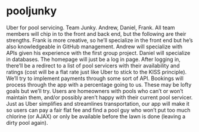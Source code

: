 # pooljunky
Uber for pool servicing.
Team Junky. Andrew, Daniel, Frank. All team members will chip in to the front and back end, but the following are their strengths. Frank is more creative, so he’ll specialize in the front end but he’s also knowledgeable in GitHub management. Andrew will specialize with APIs given his experience with the first group project. Daniel will specialize in databases.
The homepage will just be a log in page. After logging in, there’ll be a redirect to a list of pool servicers with their availability and ratings (cost will be a flat rate just like Uber to stick to the KISS principle). We’ll try to implement payments through some sort of API. Bookings will process through the app with a percentage going to us. These may be lofty goals but we’ll try.
Users are homeowners with pools who can’t or won’t maintain them, and/or possibly aren’t happy with their current pool servicer. Just as Uber simplifies and streamlines transportation, our app will make it so users can pay a fair flat fee and find a pool guy who won’t put too much chlorine (or AJAX) or only be available before the lawn is done (leaving a dirty pool again). 